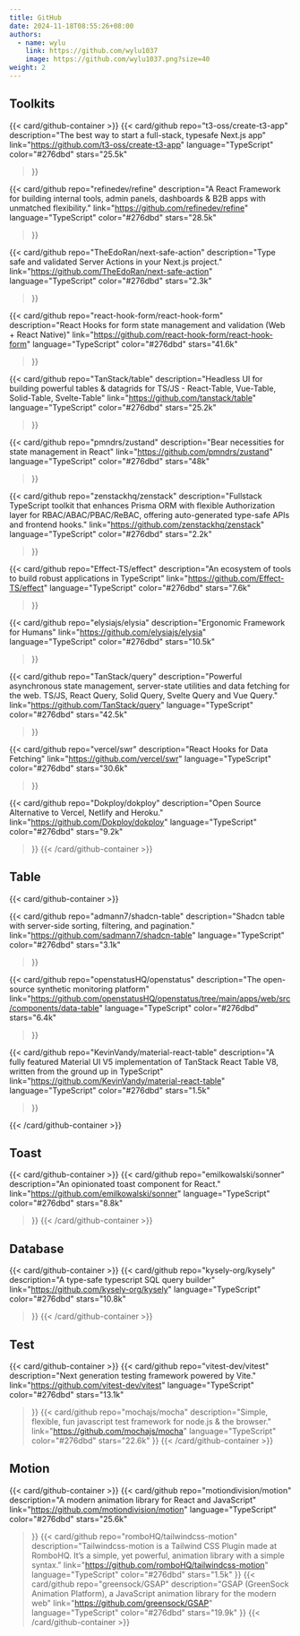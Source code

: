 ```yaml
---
title: GitHub
date: 2024-11-18T08:55:26+08:00
authors:
  - name: wylu
    link: https://github.com/wylu1037
    image: https://github.com/wylu1037.png?size=40
weight: 2
---
```

## Toolkits

{{< card/github-container >}}
  {{< 
    card/github 
    repo="t3-oss/create-t3-app"
    description="The best way to start a full-stack, typesafe Next.js app"
    link="https://github.com/t3-oss/create-t3-app"
    language="TypeScript"
    color="#276dbd"
    stars="25.5k" 
  >}}

  {{<
    card/github 
    repo="refinedev/refine"
    description="A React Framework for building internal tools, admin panels, dashboards & B2B apps with unmatched flexibility."
    link="https://github.com/refinedev/refine"
    language="TypeScript"
    color="#276dbd"
    stars="28.5k" 
  >}}

  {{< 
    card/github 
    repo="TheEdoRan/next-safe-action"
    description="Type safe and validated Server Actions in your Next.js project."
    link="https://github.com/TheEdoRan/next-safe-action"
    language="TypeScript"
    color="#276dbd"
    stars="2.3k" 
  >}}


  {{< 
    card/github 
    repo="react-hook-form/react-hook-form"
    description="React Hooks for form state management and validation (Web + React Native)"
    link="https://github.com/react-hook-form/react-hook-form"
    language="TypeScript"
    color="#276dbd"
    stars="41.6k" 
  >}}


  {{<
    card/github 
    repo="TanStack/table"
    description="Headless UI for building powerful tables & datagrids for TS/JS - React-Table, Vue-Table, Solid-Table, Svelte-Table"
    link="https://github.com/tanstack/table"
    language="TypeScript"
    color="#276dbd"
    stars="25.2k" 
  >}}


  {{<
    card/github 
    repo="pmndrs/zustand"
    description="Bear necessities for state management in React"
    link="https://github.com/pmndrs/zustand"
    language="TypeScript"
    color="#276dbd"
    stars="48k" 
  >}}

  {{<
    card/github 
    repo="zenstackhq/zenstack"
    description="Fullstack TypeScript toolkit that enhances Prisma ORM with flexible Authorization layer for RBAC/ABAC/PBAC/ReBAC, offering auto-generated type-safe APIs and frontend hooks."
    link="https://github.com/zenstackhq/zenstack"
    language="TypeScript"
    color="#276dbd"
    stars="2.2k" 
  >}}

  {{<
    card/github 
    repo="Effect-TS/effect"
    description="An ecosystem of tools to build robust applications in TypeScript"
    link="https://github.com/Effect-TS/effect"
    language="TypeScript"
    color="#276dbd"
    stars="7.6k" 
  >}}

  {{<
    card/github 
    repo="elysiajs/elysia"
    description="Ergonomic Framework for Humans"
    link="https://github.com/elysiajs/elysia"
    language="TypeScript"
    color="#276dbd"
    stars="10.5k" 
  >}}

  {{<
    card/github 
    repo="TanStack/query"
    description="Powerful asynchronous state management, server-state utilities and data fetching for the web. TS/JS, React Query, Solid Query, Svelte Query and Vue Query."
    link="https://github.com/TanStack/query"
    language="TypeScript"
    color="#276dbd"
    stars="42.5k" 
  >}}

  {{<
    card/github 
    repo="vercel/swr"
    description="React Hooks for Data Fetching"
    link="https://github.com/vercel/swr"
    language="TypeScript"
    color="#276dbd"
    stars="30.6k" 
  >}}

  {{<
    card/github 
    repo="Dokploy/dokploy"
    description="Open Source Alternative to Vercel, Netlify and Heroku."
    link="https://github.com/Dokploy/dokploy"
    language="TypeScript"
    color="#276dbd"
    stars="9.2k" 
  >}}
  {{< /card/github-container >}}

  ## Table
  {{< card/github-container >}}

  {{<
    card/github 
    repo="admann7/shadcn-table"
    description="Shadcn table with server-side sorting, filtering, and pagination."
    link="https://github.com/sadmann7/shadcn-table"
    language="TypeScript"
    color="#276dbd"
    stars="3.1k" 
  >}}

  {{<
    card/github 
    repo="openstatusHQ/openstatus"
    description="The open-source synthetic monitoring platform"
    link="https://github.com/openstatusHQ/openstatus/tree/main/apps/web/src/components/data-table"
    language="TypeScript"
    color="#276dbd"
    stars="6.4k" 
  >}}


  {{<
    card/github 
    repo="KevinVandy/material-react-table"
    description="A fully featured Material UI V5 implementation of TanStack React Table V8, written from the ground up in TypeScript"
    link="https://github.com/KevinVandy/material-react-table"
    language="TypeScript"
    color="#276dbd"
    stars="1.5k" 
  >}}

{{< /card/github-container >}}

## Toast

{{< card/github-container >}}
  {{<
    card/github 
    repo="emilkowalski/sonner"
    description="An opinionated toast component for React."
    link="https://github.com/emilkowalski/sonner"
    language="TypeScript"
    color="#276dbd"
    stars="8.8k" 
  >}}
{{< /card/github-container >}}

## Database

{{< card/github-container >}}
  {{<
    card/github 
    repo="kysely-org/kysely"
    description="A type-safe typescript SQL query builder"
    link="https://github.com/kysely-org/kysely"
    language="TypeScript"
    color="#276dbd"
    stars="10.8k" 
  >}}
{{< /card/github-container >}}

## Test

{{< card/github-container >}}
  {{<
    card/github 
    repo="vitest-dev/vitest"
    description="Next generation testing framework powered by Vite."
    link="https://github.com/vitest-dev/vitest"
    language="TypeScript"
    color="#276dbd"
    stars="13.1k" 
  >}}
  {{<
    card/github 
    repo="mochajs/mocha"
    description="Simple, flexible, fun javascript test framework for node.js & the browser."
    link="https://github.com/mochajs/mocha"
    language="TypeScript"
    color="#276dbd"
    stars="22.6k" 
  >}}
{{< /card/github-container >}}


## Motion

{{< card/github-container >}}
  {{<
    card/github 
    repo="motiondivision/motion"
    description="A modern animation library for React and JavaScript"
    link="https://github.com/motiondivision/motion"
    language="TypeScript"
    color="#276dbd"
    stars="25.6k" 
  >}}
  {{<
    card/github 
    repo="romboHQ/tailwindcss-motion"
    description="Tailwindcss-motion is a Tailwind CSS Plugin made at RomboHQ. It’s a simple, yet powerful, animation library with a simple syntax."
    link="https://github.com/romboHQ/tailwindcss-motion"
    language="TypeScript"
    color="#276dbd"
    stars="1.5k" 
  >}}
  {{<
    card/github 
    repo="greensock/GSAP"
    description="GSAP (GreenSock Animation Platform), a JavaScript animation library for the modern web"
    link="https://github.com/greensock/GSAP"
    language="TypeScript"
    color="#276dbd"
    stars="19.9k" 
  >}}
{{< /card/github-container >}}